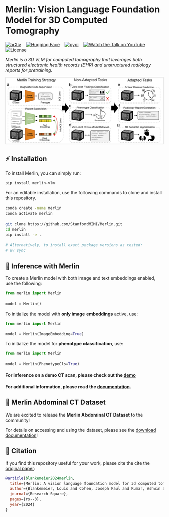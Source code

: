 # Merlin: Vision Language Foundation Model for 3D Computed Tomography

[![arXiv](https://img.shields.io/badge/arXiv-2406.06512-b31b1b.svg?style=for-the-badge)](https://arxiv.org/abs/2406.06512)    [![Hugging Face](https://huggingface.co/datasets/huggingface/badges/resolve/main/model-on-hf-md.svg)](https://huggingface.co/stanfordmimi/Merlin)    [![pypi](https://img.shields.io/pypi/v/merlin-vlm?style=for-the-badge)](https://pypi.org/project/merlin-vlm/)    [![Watch the Talk on YouTube](https://img.shields.io/badge/YouTube-Talk-red?style=for-the-badge&logo=youtube)](https://youtu.be/XWmCkbpXOUw?si=6GggZgj9U4kbLAKx)    ![License](https://img.shields.io/github/license/stanfordmimi/merlin?style=for-the-badge)

*Merlin is a 3D VLM for computed tomography that leverages both structured electronic health records (EHR) and unstructured radiology reports for pretraining.*

![Key Graphic](documentation/assets/overview.png)

## ⚡️ Installation

To install Merlin, you can simply run:

```bash
pip install merlin-vlm
```

For an editable installation, use the following commands to clone and install this repository.

```bash
conda create -name merlin
conda activate merlin

git clone https://github.com/StanfordMIMI/Merlin.git
cd merlin
pip install -e .

# Alternatively, to install exact package versions as tested:
# uv sync
```

## 🚀 Inference with Merlin

To create a Merlin model with both image and text embeddings enabled, use the following:

```python
from merlin import Merlin

model = Merlin()
```

To initialize the model with **only image embeddings** active, use:

```python
from merlin import Merlin

model = Merlin(ImageEmbedding=True)
```

To initialize the model for **phenotype classification**, use:

```python
from merlin import Merlin

model = Merlin(PhenotypeCls=True)
```

#### For inference on a demo CT scan, please check out the [demo](documentation/demo.py)

#### For additional information, please read the [documentation](documentation/inference.md).

## 📂  Merlin Abdominal CT Dataset

We are excited to release the **Merlin Abdominal CT Dataset** to the community!

For details on accessing and using the dataset, please see the [download documentation](documentation/download.md)!

## 📎 Citation

If you find this repository useful for your work, please cite the cite the [original paper](https://arxiv.org/abs/2406.06512):

```bibtex
@article{blankemeier2024merlin,
  title={Merlin: A vision language foundation model for 3d computed tomography},
  author={Blankemeier, Louis and Cohen, Joseph Paul and Kumar, Ashwin and Van Veen, Dave and Gardezi, Syed Jamal Safdar and Paschali, Magdalini and Chen, Zhihong and Delbrouck, Jean-Benoit and Reis, Eduardo and Truyts, Cesar and others},
  journal={Research Square},
  pages={rs--3},
  year={2024}
}
```
